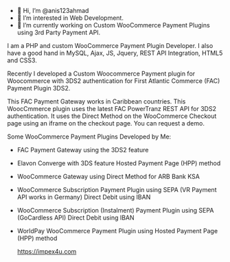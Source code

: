 - 👋 Hi, I’m @anis123ahmad
- 👀 I’m interested in Web Development.
- 🌱 I’m currently working on Custom WooCommerce Payment Plugins using 3rd Party Payment API.

I am a PHP and custom WooCommerce Payment Plugin Developer. I also have a good hand in MySQL, Ajax, JS, Jquery, REST API Integration, HTML5 and CSS3.

Recently I developed a Custom Woocommerce Payment plugin for Woocommerce with 3DS2 authentication for First Atlantic Commerce (FAC) Payment Plugin 3DS2.

This FAC Payment Gateway works in Caribbean countries.
This WoocCmmerce plugin uses the latest FAC PowerTranz REST API for 3DS2 authentication. It uses the Direct Method on the WooCommerce Checkout page using an iframe on the checkout page.
You can request a demo.

Some WooCommerce Payment Plugins Developed by Me:

- FAC Payment Gateway using the 3DS2 feature
- Elavon Converge with 3DS feature Hosted Payment Page (HPP) method
- WooCommerce Gateway using Direct Method for ARB Bank KSA
- WooCommerce Subscription Payment Plugin using SEPA (VR Payment API works in Germany) Direct Debit using IBAN
- WooCommerce Subscription (Instalment) Payment Plugin using SEPA (GoCardless API) Direct Debit using IBAN
- WorldPay WooCommerce Payment Plugin using Hosted Payment Page (HPP) method

  https://impex4u.com

<!---
anis123ahmad/anis123ahmad is a ✨ special ✨ repository because its `README.md` (this file) appears on your GitHub profile.
You can click the Preview link to take a look at your changes.
--->
